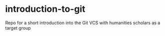 # introduction-to-git
Repo for a short introduction into the Git VCS with humanities scholars as a target group
